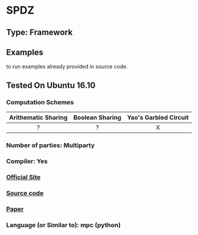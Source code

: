 # SPDZ

## Type: Framework

## Examples

to run examples already provided in source code.

## Tested On Ubuntu 16.10

### Computation Schemes

| Arithematic Sharing | Boolean Sharing |  Yao's Garbled Circuit |
| :-----------------: | :-------------: | :--------------------: |
|         ?           |        ?        |           X            |

### Number of parties: Multiparty

### Compiler: Yes

### [Official Site](https://www.cs.bris.ac.uk/Research/CryptographySecurity/SPDZ)

### [Source code](https://github.com/bristolcrypto/SPDZ-2/)

### [Paper](https://www.cs.bris.ac.uk/Research/CryptographySecurity/SPDZ/#history)

### Language (or Similar to): mpc (python)